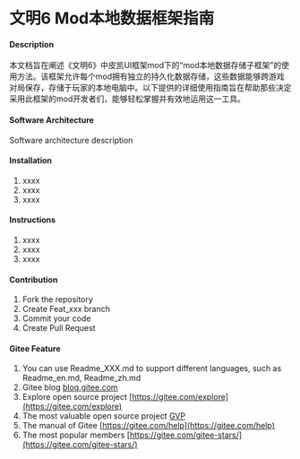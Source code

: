 # 文明6 Mod本地数据框架指南

#### Description
本文档旨在阐述《文明6》中皮凯UI框架mod下的“mod本地数据存储子框架”的使用方法。该框架允许每个mod拥有独立的持久化数据存储，这些数据能够跨游戏对局保存，存储于玩家的本地电脑中。以下提供的详细使用指南旨在帮助那些决定采用此框架的mod开发者们，能够轻松掌握并有效地运用这一工具。

#### Software Architecture
Software architecture description

#### Installation

1.  xxxx
2.  xxxx
3.  xxxx

#### Instructions

1.  xxxx
2.  xxxx
3.  xxxx

#### Contribution

1.  Fork the repository
2.  Create Feat_xxx branch
3.  Commit your code
4.  Create Pull Request


#### Gitee Feature

1.  You can use Readme\_XXX.md to support different languages, such as Readme\_en.md, Readme\_zh.md
2.  Gitee blog [blog.gitee.com](https://blog.gitee.com)
3.  Explore open source project [https://gitee.com/explore](https://gitee.com/explore)
4.  The most valuable open source project [GVP](https://gitee.com/gvp)
5.  The manual of Gitee [https://gitee.com/help](https://gitee.com/help)
6.  The most popular members  [https://gitee.com/gitee-stars/](https://gitee.com/gitee-stars/)
